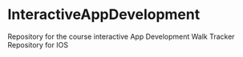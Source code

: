 # InteractiveAppDevelopment
Repository for the course interactive App Development
Walk Tracker Repository for IOS
